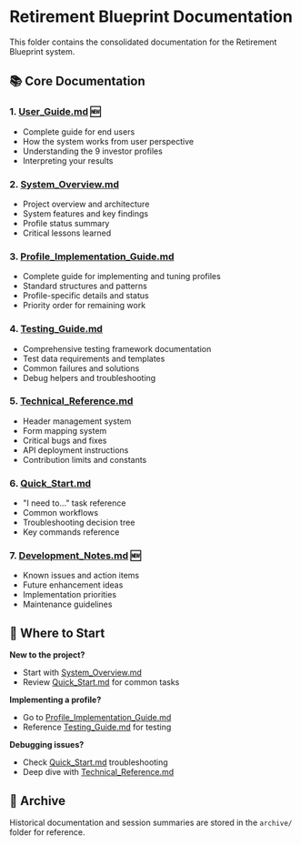 # Retirement Blueprint Documentation

This folder contains the consolidated documentation for the Retirement Blueprint system.

## 📚 Core Documentation

### 1. **[User_Guide.md](./User_Guide.md)** 🆕
- Complete guide for end users
- How the system works from user perspective
- Understanding the 9 investor profiles
- Interpreting your results

### 2. **[System_Overview.md](./System_Overview.md)**
- Project overview and architecture
- System features and key findings
- Profile status summary
- Critical lessons learned

### 3. **[Profile_Implementation_Guide.md](./Profile_Implementation_Guide.md)**
- Complete guide for implementing and tuning profiles
- Standard structures and patterns
- Profile-specific details and status
- Priority order for remaining work

### 4. **[Testing_Guide.md](./Testing_Guide.md)**
- Comprehensive testing framework documentation
- Test data requirements and templates
- Common failures and solutions
- Debug helpers and troubleshooting

### 5. **[Technical_Reference.md](./Technical_Reference.md)**
- Header management system
- Form mapping system
- Critical bugs and fixes
- API deployment instructions
- Contribution limits and constants

### 6. **[Quick_Start.md](./Quick_Start.md)**
- "I need to..." task reference
- Common workflows
- Troubleshooting decision tree
- Key commands reference

### 7. **[Development_Notes.md](./Development_Notes.md)** 🆕
- Known issues and action items
- Future enhancement ideas
- Implementation priorities
- Maintenance guidelines

## 🚀 Where to Start

**New to the project?**
- Start with [System_Overview.md](./System_Overview.md)
- Review [Quick_Start.md](./Quick_Start.md) for common tasks

**Implementing a profile?**
- Go to [Profile_Implementation_Guide.md](./Profile_Implementation_Guide.md)
- Reference [Testing_Guide.md](./Testing_Guide.md) for testing

**Debugging issues?**
- Check [Quick_Start.md](./Quick_Start.md) troubleshooting
- Deep dive with [Technical_Reference.md](./Technical_Reference.md)

## 📁 Archive

Historical documentation and session summaries are stored in the `archive/` folder for reference.